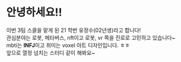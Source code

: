 # 안녕하세요!!
이번 3팀 스클을 맡게 된 21 학번 유정수(02년생)라고 합니다!                
관심분야는 로봇, 메타버스, nft이고 로봇, vr 쪽을 진로로 고민하고 있습니다~               
mbti는 **INFJ**이고 취미는 voxel 아트 디자인입니다. ㅎㅎ                   
앞으로 열정 넘치는 스터디 같이 해봐요~

